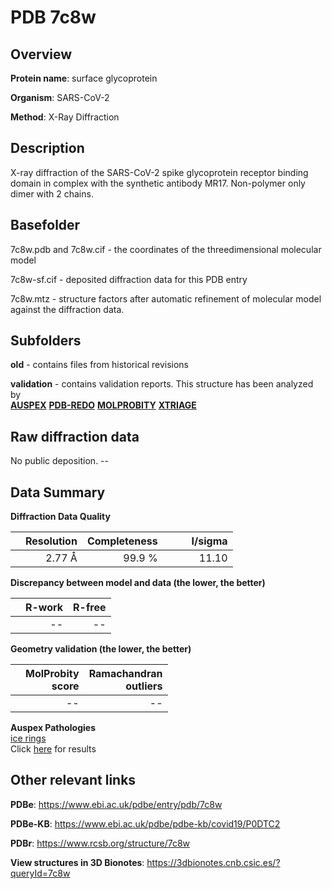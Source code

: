 # PDB 7c8w

## Overview

**Protein name**: surface glycoprotein

**Organism**: SARS-CoV-2

**Method**: X-Ray Diffraction

## Description

X-ray diffraction of the SARS-CoV-2 spike glycoprotein receptor binding domain in complex with the synthetic antibody MR17. Non-polymer only dimer with 2 chains. 

## Basefolder

7c8w.pdb and 7c8w.cif - the coordinates of the threedimensional molecular model

7c8w-sf.cif - deposited diffraction data for this PDB entry

7c8w.mtz - structure factors after automatic refinement of molecular model against the diffraction data.

## Subfolders



**old** - contains files from historical revisions

**validation** - contains validation reports. This structure has been analyzed by <br>[**AUSPEX**](https://github.com/thorn-lab/coronavirus_structural_task_force/tree/master/pdb/surface_glycoprotein/SARS-CoV-2/7c8w/validation/auspex) [**PDB-REDO**](https://github.com/thorn-lab/coronavirus_structural_task_force/tree/master/pdb/surface_glycoprotein/SARS-CoV-2/7c8w/validation/pdb-redo) [**MOLPROBITY**](https://github.com/thorn-lab/coronavirus_structural_task_force/tree/master/pdb/surface_glycoprotein/SARS-CoV-2/7c8w/validation/molprobity) [**XTRIAGE**](https://github.com/thorn-lab/coronavirus_structural_task_force/blob/master/pdb/surface_glycoprotein/SARS-CoV-2/7c8w/validation/Xtriage_output.log)  



## Raw diffraction data

No public deposition. --<br> 

## Data Summary
**Diffraction Data Quality**

|   | Resolution | Completeness| I/sigma |
|---|-------------:|----------------:|--------------:|
|   |2.77 Å|99.9  %|<img width=50/>11.10|

**Discrepancy between model and data (the lower, the better)**

|   | **R-work**| **R-free**   
|---|-------------:|----------------:|           
||--|--|

**Geometry validation (the lower, the better)**

|   |**MolProbity<br>score**| **Ramachandran<br>outliers** 
|---|-------------:|----------------:|
||--|--|

**Auspex Pathologies**<br> [ice rings](https://www.auspex.de/pathol/#1)<br>Click [here](https://github.com/thorn-lab/coronavirus_structural_task_force/blob/master/pdb/surface_glycoprotein/SARS-CoV-2/7c8w/validation/auspex/7c8w_auspex_comments.txt)  for results

 



## Other relevant links 
**PDBe**:  https://www.ebi.ac.uk/pdbe/entry/pdb/7c8w

**PDBe-KB**: https://www.ebi.ac.uk/pdbe/pdbe-kb/covid19/P0DTC2 
 
**PDBr**: https://www.rcsb.org/structure/7c8w 

**View structures in 3D Bionotes**: https://3dbionotes.cnb.csic.es/?queryId=7c8w

